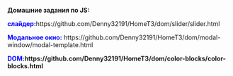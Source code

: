 <p><b>Домашние задания по JS:</b></p>
<p><b><font color="blue">слайдер:</font></b>https://github.com/Denny32191/HomeT3/dom/slider/slider.html </p>
<p><b><font color="blue">Модальное окно:</font></b> https://github.com/Denny32191/HomeT3/dom/modal-window/modal-template.html</p>

<p><b><font color="blue">DOM:</font>https://github.com/Denny32191/HomeT3/dom/color-blocks/color-blocks.html</b> 
